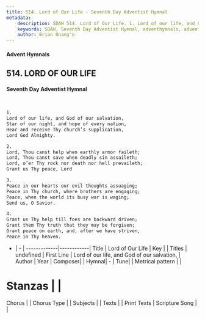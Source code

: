 ```yaml
---
title: 514. Lord of Our Life - Seventh Day Adventist Hymnal
metadata:
    description: SDAH 514. Lord of Our Life. 1. Lord of our life, and God of our salvation, Star of our night, and hope of every nation, Hear and receive Thy church’s supplication, Lord God Almighty.
    keywords: SDAH, Seventh Day Adventist Hymnal, adventhymnals, advent hymnals, Lord of Our Life, Lord of our life, and God of our salvation, 
    author: Brian Onang'o
---
```


#### Advent Hymnals
## 514. LORD OF OUR LIFE
#### Seventh Day Adventist Hymnal

```txt


1.
Lord of our life, and God of our salvation,
Star of our night, and hope of every nation,
Hear and receive Thy church’s supplication,
Lord God Almighty.

2.
Lord, Thou canst help when earthly armor faileth;
Lord, Thou canst save when deadly sin assaileth;
Lord, o’er Thy rock nor death nor hell prevaileth;
Grant us Thy peace, Lord

3.
Peace in our hearts our evil thoughts assuaging;
Peace in Thy church, where brothers are engaging;
Peace, when the world its busy war is waging;
Send us, O Savior.

4.
Grant us Thy help till foes are backward driven;
Grant them Thy truth that they may be forgiven;
Grant peace on earth, and, after we have striven,
Peace in Thy heaven.


```

- |   -  |
-------------|------------|
Title | Lord of Our Life |
Key |  |
Titles | undefined |
First Line | Lord of our life, and God of our salvation, |
Author | 
Year | 
Composer|  |
Hymnal|  - |
Tune|  |
Metrical pattern | |
# Stanzas |  |
Chorus |  |
Chorus Type |  |
Subjects |  |
Texts |  |
Print Texts | 
Scripture Song |  |
  
